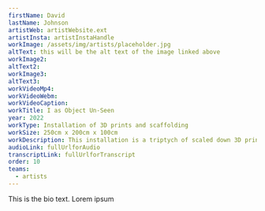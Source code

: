 ```yaml
---
firstName: David
lastName: Johnson
artistWeb: artistWebsite.ext
artistInsta: artistInstaHandle
workImage: /assets/img/artists/placeholder.jpg
altText: this will be the alt text of the image linked above
workImage2:
altText2:
workImage3:
altText3:
workVideoMp4:
workVideoWebm:
workVideoCaption:
workTitle: I as Object Un-Seen
year: 2022
workType: Installation of 3D prints and scaffolding
workSize: 250cm x 200cm x 100cm
workDescription: This installation is a triptych of scaled down 3D printed figures of the artist moving through a delineated space. Using the accuracy of digital technology, this piece grants access for the first time for the blind artist to his own body. The figures are framed with layers of scaffolding that are a parody of gallery casements. Through granting every visitor, sight disabled or otherwise, access to the touchable figures, it offers something close to equality of experience.
audioLink: fullUrlforAudio
transcriptLink: fullUrlforTranscript
order: 10
teams:
  - artists
---
```


This is the bio text.
Lorem ipsum
